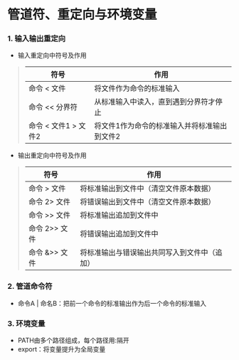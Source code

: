 # 管道符、重定向与环境变量
### 1. 输入输出重定向
- 输入重定向中符号及作用
> 符号 | 作用
> -- | --
> 命令 < 文件 | 将文件作为命令的标准输入
> 命令 << 分界符 | 从标准输入中读入，直到遇到分界符才停止
> 命令 < 文件1 > 文件2 | 将文件1作为命令的标准输入并将标准输出到文件2
- 输出重定向中符号及作用
> 符号 | 作用
> -- | --
> 命令 > 文件 | 将标准输出到文件中（清空文件原本数据）
> 命令 2> 文件 | 将错误输出到文件中（清空文件原本数据）
> 命令 >> 文件 | 将标准输出追加到文件中
> 命令 2>> 文件 | 将错误输出追加到文件中
> 命令 &>> 文件 | 将标准输出与错误输出共同写入到文件中（追加）
### 2. 管道命令符
- 命令A | 命名B：把前一个命令的标准输出作为后一个命令的标准输入
### 3. 环境变量
- PATH由多个路径组成，每个路径用:隔开
- export：将变量提升为全局变量